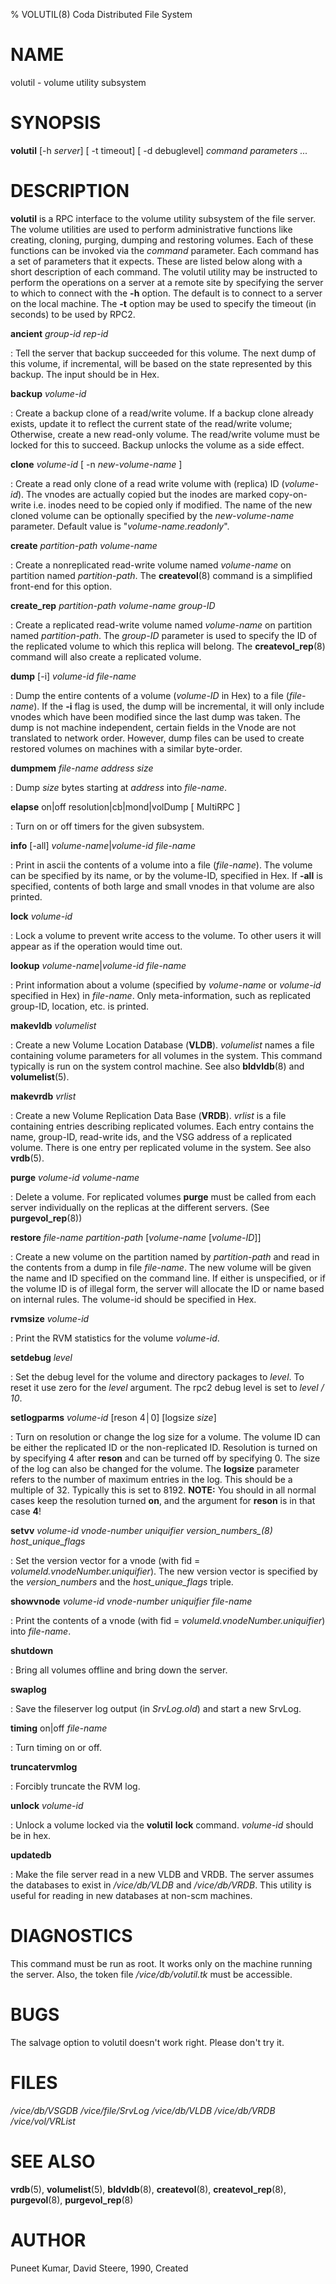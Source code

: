 % VOLUTIL(8) Coda Distributed File System

NAME
====

volutil - volume utility subsystem

SYNOPSIS
========

**volutil** \[-h *server*\] \[ -t timeout\] \[ -d debuglevel\] *command*
*parameters* *\...*

DESCRIPTION
===========

**volutil** is a RPC interface to the volume utility subsystem of the
file server. The volume utilities are used to perform administrative
functions like creating, cloning, purging, dumping and restoring
volumes. Each of these functions can be invoked via the *command*
parameter. Each command has a set of parameters that it expects. These
are listed below along with a short description of each command. The
volutil utility may be instructed to perform the operations on a server
at a remote site by specifying the server to which to connect with the
**-h** option. The default is to connect to a server on the local
machine.  The **-t** option may be used to specify the timeout (in
seconds) to be used by RPC2.

**ancient** *group-id* *rep-id*

:   Tell the server that backup succeeded for this volume. The next dump of
    this volume, if incremental, will be based on the state represented by
    this backup. The input should be in Hex.

**backup** *volume-id*   

:   Create a backup clone of a read/write volume. If a backup clone already
    exists, update it to reflect the current state of the read/write volume;
    Otherwise, create a new read-only volume. The read/write volume must be
    locked for this to succeed. Backup unlocks the volume as a side effect.

**clone** *volume-id* \[ -n *new-volume-name* \]

:   Create a read only clone of a read write volume with (replica) ID
    (*volume-id*). The vnodes are actually copied but the inodes are
    marked copy-on-write i.e. inodes need to be copied only if modified. The
    name of the new cloned volume can be optionally specified by the
    *new-volume-name* parameter. Default value is "*volume-name.readonly*".

**create** *partition-path* *volume-name*   

:   Create a nonreplicated read-write volume named *volume-name* on
    partition named *partition-path*. The **createvol**(8) command is a
    simplified front-end for this option.

**create_rep** *partition-path* *volume-name* *group-ID*

:   Create a replicated read-write volume named *volume-name* on
    partition named *partition-path*. The *group-ID* parameter is
    used to specify the ID of the replicated volume to which this replica
    will belong. The **createvol_rep**(8) command will also create a
    replicated volume.

**dump** \[-i\] *volume-id* *file-name*

:   Dump the entire contents of a volume (*volume-ID* in Hex) to a file
    (*file-name*). If the **-i** flag is used, the dump will be
    incremental, it will only include vnodes which have been modified
    since the last dump was taken. The dump is not machine independent,
    certain fields in the Vnode are not translated to network order.
    However, dump files can be used to create restored volumes on
    machines with a similar byte-order.

**dumpmem** *file-name* *address* *size*

:   Dump *size* bytes starting at *address* into *file-name*.

**elapse** on\|off resolution\|cb\|mond\|volDump \[ MultiRPC \]

:   Turn on or off timers for the given subsystem.

**info** \[-all\] *volume-name*\|*volume-id* *file-name*

:   Print in ascii the contents of a volume into a file (*file-name*).
    The volume can be specified by its name, or by the volume-ID, specified
    in Hex. If **-all** is specified, contents of both large and small
    vnodes in that volume are also printed.

**lock** *volume-id*

:   Lock a volume to prevent write access to the volume. To other users it
    will appear as if the operation would time out.

**lookup** *volume-name*\|*volume-id* *file-name*

:   Print information about a volume (specified by *volume-name* or
    *volume-id* specified in Hex) in *file-name*. Only meta-information,
    such as replicated group-ID, location, etc. is printed.

**makevldb** *volumelist*

:   Create a new Volume Location Database (**VLDB**). *volumelist* names a
    file containing volume parameters for all volumes in the system. This
    command typically is run on the system control machine. See also
    **bldvldb**(8) and **volumelist**(5).

**makevrdb** *vrlist*

:   Create a new Volume Replication Data Base (**VRDB**). *vrlist* is a
    file containing entries describing replicated volumes. Each entry
    contains the name, group-ID, read-write ids, and the VSG address of a
    replicated volume. There is one entry per replicated volume in the
    system. See also **vrdb**(5).

**purge** *volume-id* *volume-name*

:   Delete a volume. For replicated volumes **purge** must be called from
    each server individually on the replicas at the different servers.
    (See **purgevol_rep**(8))

**restore** *file-name* *partition-path* \[*volume-name* \[*volume-ID*\]\]

:   Create a new volume on the partition named by *partition-path* and
    read in the contents from a dump in file *file-name*. The new volume
    will be given the name and ID specified on the command line. If either
    is unspecified, or if the volume ID is of illegal form, the server will
    allocate the ID or name based on internal rules. The volume-id should be
    specified in Hex.

**rvmsize** *volume-id*

:   Print the RVM statistics for the volume *volume-id*.

**setdebug** *level*

:   Set the debug level for the volume and directory packages to *level*. To
    reset it use zero for the *level* argument. The rpc2 debug level is set
    to *level / 10*.

**setlogparms** *volume-id* \[reson 4│0\] \[logsize *size*\]

:   Turn on resolution or change the log size for a volume. The volume ID
    can be either the replicated ID or the non-replicated ID. Resolution is
    turned on by specifying 4 after **reson** and can be turned off by
    specifying 0. The size of the log can also be changed for the volume.
    The **logsize** parameter refers to the number of maximum entries in
    the log.  This should be a multiple of 32. Typically this is set to
    8192.
    **NOTE:** You should in all normal cases keep the resolution turned
    **on**, and the argument for **reson** is in that case **4**!

**setvv** *volume-id* *vnode-number* *uniquifier* *version_numbers_(8)* *host_unique_flags*

:   Set the version vector for a vnode (with fid = *volumeId.vnodeNumber.uniquifier*).
    The new version vector is specified by the *version_numbers* and the
    *host_unique_flags* triple.

**showvnode** *volume-id* *vnode-number* *uniquifier* *file-name*

:   Print the contents of a vnode (with fid = *volumeId.vnodeNumber.uniquifier*)
    into *file-name*.

**shutdown**

:   Bring all volumes offline and bring down the server.

**swaplog**

:   Save the fileserver log output (in *SrvLog.old*) and start a new SrvLog.

**timing** on\|off *file-name*

:   Turn timing on or off.

**truncatervmlog**

:   Forcibly truncate the RVM log.

**unlock** *volume-id*   

:   Unlock a volume locked via the **volutil** **lock** command.
    *volume-id* should be in hex.

**updatedb**

:   Make the file server read in a new VLDB and VRDB. The server assumes the
    databases to exist in */vice/db/VLDB* and */vice/db/VRDB*. This utility
    is useful for reading in new databases at non-scm machines.

DIAGNOSTICS
===========

This command must be run as root. It works only on the machine running
the server. Also, the token file */vice/db/volutil.tk* must be
accessible.

BUGS
====

The salvage option to volutil doesn\'t work right. Please don\'t try it.

FILES
=====

*/vice/db/VSGDB* */vice/file/SrvLog* */vice/db/VLDB* */vice/db/VRDB*
*/vice/vol/VRList*

SEE ALSO
========

**vrdb**(5), **volumelist**(5), **bldvldb**(8), **createvol**(8),
**createvol\_rep**(8), **purgevol**(8), **purgevol\_rep**(8)

AUTHOR
======

Puneet Kumar, David Steere, 1990, Created
